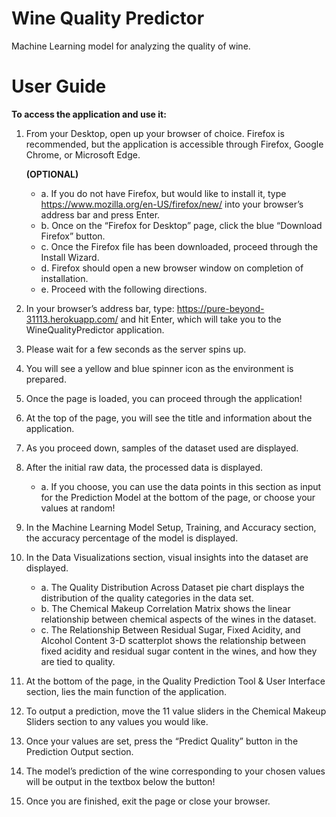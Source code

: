 # **Wine Quality Predictor** 

Machine Learning model for analyzing the quality of wine.

# **User Guide**

**To access the application and use it:**

1.	From your Desktop, open up your browser of choice. Firefox is recommended, but the application is accessible through Firefox, Google Chrome, or Microsoft Edge.
    
    **(OPTIONAL)**
    - a.	If you do not have Firefox, but would like to install it, type https://www.mozilla.org/en-US/firefox/new/ into your browser’s address bar and press Enter.
    - b.	Once on the “Firefox for Desktop” page, click the blue “Download Firefox” button.
    - c.	Once the Firefox file has been downloaded, proceed through the Install Wizard.
    - d.	Firefox should open a new browser window on completion of installation.
    - e.	Proceed with the following directions.

2.	In your browser’s address bar, type: https://pure-beyond-31113.herokuapp.com/ and hit Enter, which will take you to the WineQualityPredictor application.

3.	Please wait for a few seconds as the server spins up.

4.	You will see a yellow and blue spinner icon as the environment is prepared.

5.	Once the page is loaded, you can proceed through the application!

6.	At the top of the page, you will see the title and information about the application.

7.	As you proceed down, samples of the dataset used are displayed.

8.	After the initial raw data, the processed data is displayed.
    - a.	If you choose, you can use the data points in this section as input for the Prediction Model at the bottom of the page, or choose your values at random!

9.	In the Machine Learning Model Setup, Training, and Accuracy section, the accuracy percentage of the model is displayed.

10.	In the Data Visualizations section, visual insights into the dataset are displayed.
    - a.	The Quality Distribution Across Dataset pie chart displays the distribution of the quality categories in the data set.
    - b.	The Chemical Makeup Correlation Matrix shows the linear relationship between chemical aspects of the wines in the dataset.
    - c.	The Relationship Between Residual Sugar, Fixed Acidity, and Alcohol Content 3-D scatterplot shows the relationship between fixed acidity and residual sugar content in the wines, and how they are tied to quality.

11.	At the bottom of the page, in the Quality Prediction Tool & User Interface section, lies the main function of the application.

12.	To output a prediction, move the 11 value sliders in the Chemical Makeup Sliders section to any values you would like.

13.	Once your values are set, press the “Predict Quality” button in the Prediction Output section.

14.	The model’s prediction of the wine corresponding to your chosen values will be output in the textbox below the button!

15.	Once you are finished, exit the page or close your browser.

